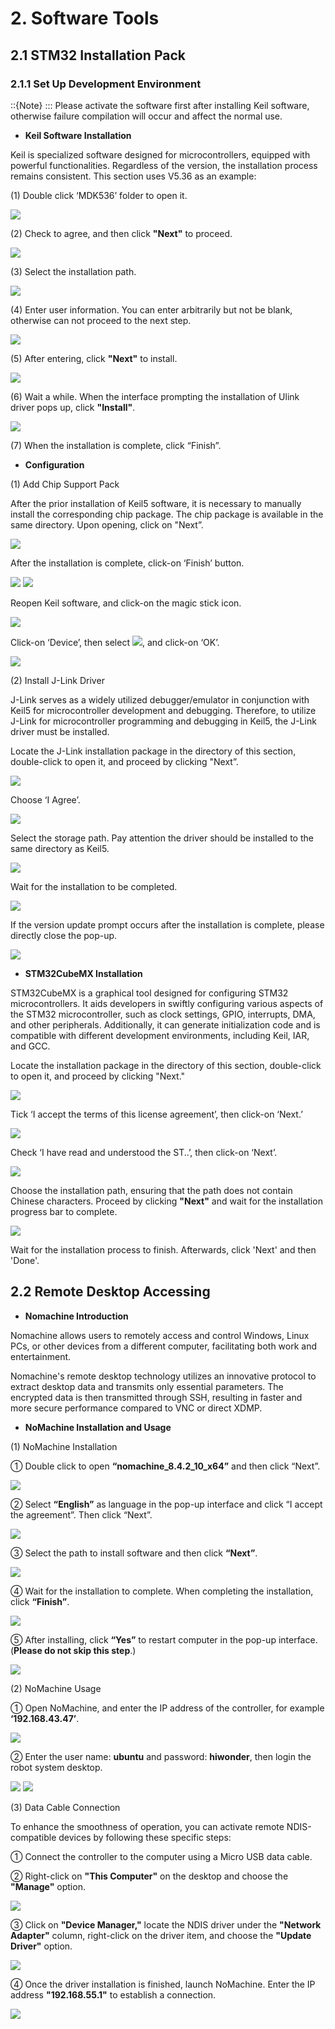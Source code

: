 # 2. Software Tools

## 2.1 STM32 Installation Pack

### 2.1.1 Set Up Development Environment

::{Note}
:::
Please activate the software first after installing Keil software, otherwise failure compilation will occur and affect the normal use.

* **Keil Software Installation**

Keil is specialized software designed for microcontrollers, equipped with powerful functionalities. Regardless of the version, the installation process remains consistent. This section uses V5.36 as an example:

(1) Double click ‘MDK536’ folder to open it.

<img src="../_static/media/chapter_2/section_1/01/media/image3.png" class="common_img" />

(2) Check to agree, and then click **"Next"** to proceed.

<img src="../_static/media/chapter_2/section_1/01/media/image4.png" class="common_img" />

(3) Select the installation path.

<img src="../_static/media/chapter_2/section_1/01/media/image5.png" class="common_img" />

(4) Enter user information. You can enter arbitrarily but not be blank, otherwise can not proceed to the next step.

<img src="../_static/media/chapter_2/section_1/01/media/image6.png" class="common_img" />

(5) After entering, click **"Next"** to install.

<img src="../_static/media/chapter_2/section_1/01/media/image7.png" class="common_img" />

(6) Wait a while. When the interface prompting the installation of Ulink driver pops up, click **"Install"**.

<img src="../_static/media/chapter_2/section_1/01/media/image8.png" class="common_img" />

(7) When the installation is complete, click “Finish”.

* **Configuration**

(1) Add Chip Support Pack

After the prior installation of Keil5 software, it is necessary to manually install the corresponding chip package. The chip package is available in the same directory. Upon opening, click on "Next”.

<img src="../_static/media/chapter_2/section_1/01/media/image9.png" class="common_img" />

After the installation is complete, click-on ‘Finish’ button.

<img src="../_static/media/chapter_2/section_1/01/media/image10.png" class="common_img" />

<img src="../_static/media/chapter_2/section_1/01/media/image11.png" class="common_img" />

Reopen Keil software, and click-on the magic stick icon.

<img src="../_static/media/chapter_2/section_1/01/media/image12.png" class="common_img" />

Click-on ‘Device’, then select <img src="../_static/media/chapter_2/section_1/01/media/image13.png" />, and click-on ‘OK’.

<img src="../_static/media/chapter_2/section_1/01/media/image14.png" class="common_img" />

(2) Install J-Link Driver

J-Link serves as a widely utilized debugger/emulator in conjunction with Keil5 for microcontroller development and debugging. Therefore, to utilize J-Link for microcontroller programming and debugging in Keil5, the J-Link driver must be installed.

Locate the J-Link installation package in the directory of this section, double-click to open it, and proceed by clicking "Next”.

<img src="../_static/media/chapter_2/section_1/01/media/image15.png" class="common_img" />

Choose ‘I Agree’.

<img src="../_static/media/chapter_2/section_1/01/media/image16.png" class="common_img" />

Select the storage path. Pay attention the driver should be installed to the same directory as Keil5.

<img src="../_static/media/chapter_2/section_1/01/media/image17.png" class="common_img" />

Wait for the installation to be completed.

<img src="../_static/media/chapter_2/section_1/01/media/image18.png" class="common_img" />

If the version update prompt occurs after the installation is complete, please directly close the pop-up.

<img src="../_static/media/chapter_2/section_1/01/media/image19.png" class="common_img" />

* **STM32CubeMX Installation**

STM32CubeMX is a graphical tool designed for configuring STM32 microcontrollers. It aids developers in swiftly configuring various aspects of the STM32 microcontroller, such as clock settings, GPIO, interrupts, DMA, and other peripherals. Additionally, it can generate initialization code and is compatible with different development environments, including Keil, IAR, and GCC.

Locate the installation package in the directory of this section, double-click to open it, and proceed by clicking "Next."

<img src="../_static/media/chapter_2/section_1/01/media/image20.png" class="common_img" />

Tick ‘I accept the terms of this license agreement’, then click-on ‘Next.’

<img src="../_static/media/chapter_2/section_1/01/media/image21.png" class="common_img" />

Check ‘I have read and understood the ST..’, then click-on ‘Next’.

<img src="../_static/media/chapter_2/section_1/01/media/image22.png" class="common_img" />

Choose the installation path, ensuring that the path does not contain Chinese characters. Proceed by clicking **"Next"** and wait for the installation progress bar to complete.

<img src="../_static/media/chapter_2/section_1/01/media/image23.png" class="common_img" />

Wait for the installation process to finish. Afterwards, click 'Next' and then 'Done'.

## 2.2 Remote Desktop Accessing

* **Nomachine Introduction**

Nomachine allows users to remotely access and control Windows, Linux PCs, or other devices from a different computer, facilitating both work and entertainment.

Nomachine's remote desktop technology utilizes an innovative protocol to extract desktop data and transmits only essential parameters. The encrypted data is then transmitted through SSH, resulting in faster and more secure performance compared to VNC or direct XDMP.

* **NoMachine Installation and Usage**

(1) NoMachine Installation

① Double click to open **“nomachine_8.4.2_10_x64”** and then click “Next”.

<img src="../_static/media/chapter_2/section_2/01/media/image2.png" class="common_img" />

② Select **“English”** as language in the pop-up interface and click “I accept the agreement”. Then click “Next”.

<img src="../_static/media/chapter_2/section_2/01/media/image3.png" class="common_img" />

③ Select the path to install software and then click **“Next”**.

<img src="../_static/media/chapter_2/section_2/01/media/image4.png" class="common_img" />

④ Wait for the installation to complete. When completing the installation, click **“Finish”**.

<img src="../_static/media/chapter_2/section_2/01/media/image5.png" class="common_img" />

⑤ After installing, click **“Yes”** to restart computer in the pop-up interface. (**Please do not skip this step**.)

<img src="../_static/media/chapter_2/section_2/01/media/image6.png" class="common_img" />

(2) NoMachine Usage

① Open NoMachine, and enter the IP address of the controller, for example **‘192.168.43.47’**.

<img src="../_static/media/chapter_2/section_2/01/media/image7.png" class="common_img" />

② Enter the user name: **ubuntu** and password: **hiwonder**, then login the robot system desktop.

<img src="../_static/media/chapter_2/section_2/01/media/image8.png" class="common_img" />

<img src="../_static/media/chapter_2/section_2/01/media/image9.png" class="common_img" />

(3) Data Cable Connection

To enhance the smoothness of operation, you can activate remote NDIS-compatible devices by following these specific steps:

① Connect the controller to the computer using a Micro USB data cable.

② Right-click on **"This Computer"** on the desktop and choose the **"Manage"** option.

<img src="../_static/media/chapter_2/section_2/01/media/image10.png" class="common_img" />

③ Click on **"Device Manager,"** locate the NDIS driver under the **"Network Adapter"** column, right-click on the driver item, and choose the **"Update Driver"** option.

<img src="../_static/media/chapter_2/section_2/01/media/image11.png" class="common_img" />

④ Once the driver installation is finished, launch NoMachine. Enter the IP address **"192.168.55.1"** to establish a connection.

<img src="../_static/media/chapter_2/section_2/01/media/image12.png" class="common_img" />